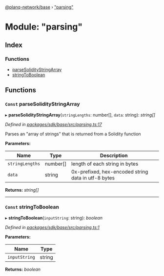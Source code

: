 [@planq-network/base](../README.md) › ["parsing"](_parsing_.md)

# Module: "parsing"

## Index

### Functions

* [parseSolidityStringArray](_parsing_.md#const-parsesoliditystringarray)
* [stringToBoolean](_parsing_.md#const-stringtoboolean)

## Functions

### `Const` parseSolidityStringArray

▸ **parseSolidityStringArray**(`stringLengths`: number[], `data`: string): *string[]*

*Defined in [packages/sdk/base/src/parsing.ts:17](https://github.com/planq-network/planq-sdk/blob/master/packages/sdk/base/src/parsing.ts#L17)*

Parses an "array of strings" that is returned from a Solidity function

**Parameters:**

Name | Type | Description |
------ | ------ | ------ |
`stringLengths` | number[] | length of each string in bytes |
`data` | string | 0x-prefixed, hex-encoded string data in utf-8 bytes  |

**Returns:** *string[]*

___

### `Const` stringToBoolean

▸ **stringToBoolean**(`inputString`: string): *boolean*

*Defined in [packages/sdk/base/src/parsing.ts:1](https://github.com/planq-network/planq-sdk/blob/master/packages/sdk/base/src/parsing.ts#L1)*

**Parameters:**

Name | Type |
------ | ------ |
`inputString` | string |

**Returns:** *boolean*
